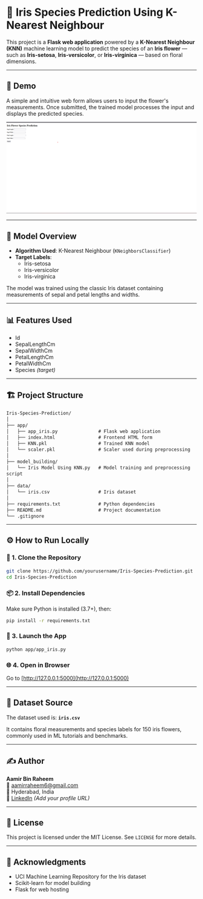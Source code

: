
# 🌸 Iris Species Prediction Using K-Nearest Neighbour

This project is a **Flask web application** powered by a **K-Nearest Neighbour (KNN)** machine learning model to predict the species of an **Iris flower** — such as **Iris-setosa**, **Iris-versicolor**, or **Iris-virginica** — based on floral dimensions.

---

## 🚀 Demo

A simple and intuitive web form allows users to input the flower's measurements. Once submitted, the trained model processes the input and displays the predicted species.

![Iris App Screenshot](iris.png)

---

## 🧠 Model Overview

- **Algorithm Used**: K-Nearest Neighbour (`KNeighborsClassifier`)
- **Target Labels**:
  - Iris-setosa
  - Iris-versicolor
  - Iris-virginica

The model was trained using the classic Iris dataset containing measurements of sepal and petal lengths and widths.

---

## 📊 Features Used

- Id  
- SepalLengthCm  
- SepalWidthCm  
- PetalLengthCm  
- PetalWidthCm  
- Species *(target)*

---

## 🏗️ Project Structure

```
Iris-Species-Prediction/
│
├── app/
│   ├── app_iris.py               # Flask web application
│   ├── index.html                # Frontend HTML form
│   ├── KNN.pkl                   # Trained KNN model
│   └── scaler.pkl                # Scaler used during preprocessing
│
├── model_building/
│   └── Iris Model Using KNN.py   # Model training and preprocessing script
│
├── data/
│   └── iris.csv                  # Iris dataset
│
├── requirements.txt              # Python dependencies
├── README.md                     # Project documentation
└── .gitignore
```

---

## ⚙️ How to Run Locally

### 🔧 1. Clone the Repository

```bash
git clone https://github.com/yourusername/Iris-Species-Prediction.git
cd Iris-Species-Prediction
```

### 📦 2. Install Dependencies

Make sure Python is installed (3.7+), then:

```bash
pip install -r requirements.txt
```

### 🚀 3. Launch the App

```bash
python app/app_iris.py
```

### 🌐 4. Open in Browser

Go to [http://127.0.0.1:5000](http://127.0.0.1:5000)

---

## 🧪 Dataset Source

The dataset used is:
**`iris.csv`**

It contains floral measurements and species labels for 150 iris flowers, commonly used in ML tutorials and benchmarks.

---

## ✍️ Author

**Aamir Bin Raheem**  
📧 [aamirraheem6@gmail.com](mailto:aamirraheem6@gmail.com)  
📍 Hyderabad, India  
💼 [LinkedIn](#) *(Add your profile URL)*

---

## 📄 License

This project is licensed under the MIT License. See `LICENSE` for more details.

---

## 🙌 Acknowledgments

- UCI Machine Learning Repository for the Iris dataset  
- Scikit-learn for model building  
- Flask for web hosting
